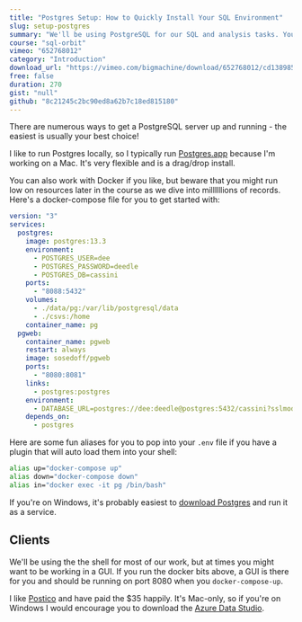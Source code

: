 ```yaml
---
title: "Postgres Setup: How to Quickly Install Your SQL Environment"
slug: setup-postgres
summary: "We'll be using PostgreSQL for our SQL and analysis tasks. You can use other systems and they work just fine - but for this one we'll be using PostgreSQL. We have a bunch of data to load up and poke through, so let's get rolling quickly OK?"
course: "sql-orbit"
vimeo: "652768012"
category: "Introduction"
download_url: "https://vimeo.com/bigmachine/download/652768012/cd13898523"
free: false
duration: 270
gist: "null"
github: "8c21245c2bc90ed8a62b7c18ed815180"
---
```


There are numerous ways to get a PostgreSQL server up and running - the easiest is usually your best choice!

I like to run Postgres locally, so I typically run [Postgres.app](https://postgresapp.com) because I'm working on a Mac. It's very flexible and is a drag/drop install.

You can also work with Docker if you like, but beware that you might run low on resources later in the course as we dive into millllllions of records. Here's a docker-compose file for you to get started with:

```yml
version: "3"
services:
  postgres:
    image: postgres:13.3
    environment:
      - POSTGRES_USER=dee
      - POSTGRES_PASSWORD=deedle
      - POSTGRES_DB=cassini
    ports:
      - "8088:5432"
    volumes:
      - ./data/pg:/var/lib/postgresql/data
      - ./csvs:/home
    container_name: pg
  pgweb:
    container_name: pgweb
    restart: always
    image: sosedoff/pgweb
    ports:
      - "8080:8081"
    links:
      - postgres:postgres
    environment:
      - DATABASE_URL=postgres://dee:deedle@postgres:5432/cassini?sslmode=disable
    depends_on:
      - postgres
```

Here are some fun aliases for you to pop into your `.env` file if you have a plugin that will auto load them into your shell:

```sh
alias up="docker-compose up"
alias down="docker-compose down"
alias in="docker exec -it pg /bin/bash"
```

If you're on Windows, it's probably easiest to [download Postgres](https://www.postgresql.org/download/windows/) and run it as a service.

## Clients

We'll be using the the shell for most of our work, but at times you might want to be working in a GUI. If you run the docker bits above, a GUI is there for you and should be running on port 8080 when you `docker-compose-up`.

I like [Postico](https://eggerapps.at/postico/) and have paid the $35 happily. It's Mac-only, so if you're on Windows I would encourage you to download the [Azure Data Studio](https://docs.microsoft.com/en-us/sql/azure-data-studio/download-azure-data-studio?view=sql-server-ver15).
